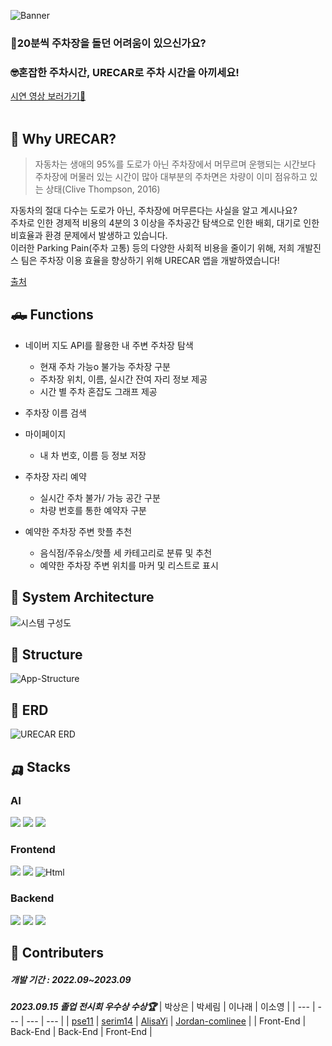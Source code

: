 ![Banner](https://github.com/user-attachments/assets/f5069e26-23ce-4341-bb45-24414f60be13)    

### 🤔20분씩 주차장을 돌던 어려움이 있으신가요?
### 🤓혼잡한 주차시간, URECAR로 주차 시간을 아끼세요!
[시연 영상 보러가기🛵](https://youtu.be/LVkcqOjQRl8)  
<br>

## 🚜 Why URECAR?
>자동차는 생애의 95%를 도로가 아닌 주차장에서 머무르며 운행되는 시간보다
주차장에 머물러 있는 시간이 많아 대부분의 주차면은 차량이 이미 점유하고
있는 상태(Clive Thompson, 2016)

자동차의 절대 다수는 도로가 아닌, 주차장에 머무른다는 사실을 알고 계시나요?
<br>
주차로 인한 경제적 비용의 4분의 3 이상을 주차공간 탐색으로 인한 배회, 대기로 인한 비효율과 환경 문제에서 발생하고 있습니다.
<br> 이러한 Parking Pain(주차 고통) 등의 다양한 사회적 비용을 줄이기 위해, 저희 개발진스 팀은 주차장 이용 효율을 향상하기 위해 URECAR 앱을 개발하였습니다! 

[출처](https://lib.seoul.go.kr/search/detail/CAT000001484874)
## 🛻 Functions

* 네이버 지도 API를 활용한 내 주변 주차장 탐색
  *  현재 주차 가능o 불가능 주차장 구분
  *  주차장 위치, 이름, 실시간 잔여 자리 정보 제공
  * 시간 별 주차 혼잡도 그래프 제공

* 주차장 이름 검색

* 마이페이지
  * 내 차 번호, 이름 등 정보 저장

* 주차장 자리 예약
  * 실시간 주차 불가/ 가능 공간 구분
  * 차량 번호를 통한 예약자 구분

* 예약한 주차장 주변 핫플 추천
  * 음식점/주유소/핫플 세 카테고리로 분류 및 추천
  * 예약한 주차장 주변 위치를 마커 및 리스트로 표시

## 🚐 System Architecture
![시스템 구성도](https://github.com/user-attachments/assets/225bd751-18db-454d-8b52-298fa823a986)

## 🚌 Structure
![App-Structure](https://github.com/user-attachments/assets/a0518efa-6381-46f4-af41-ae580dd9f4f6)

## 🚒 ERD
![URECAR ERD](https://github.com/user-attachments/assets/7cfed15b-8ae9-4a1f-a10e-5a7b269f57f4)


## 🛺 Stacks

### AI
<img src="https://img.shields.io/badge/Python-3776AB?style=for-the-badge&logo=Python&logoColor=white"> <img src="https://img.shields.io/badge/Google Colab-F9AB00?style=for-the-badge&logo=Google Colab&logoColor=white"> <img src="https://img.shields.io/badge/jupyter-%23FA0F00.svg?style=for-the-badge&logo=jupyter&logoColor=white">

### Frontend
<img src="https://img.shields.io/badge/java-007396?style=for-the-badge&logo=OpenJDK&logoColor=white"> <img src="https://img.shields.io/badge/Android-3DDC84?style=for-the-badge&logo=Android&logoColor=white">
<img alt="Html" src ="https://img.shields.io/badge/Naver cloud API-FFFFFF?&style=for-the-badge&logo=Naver&logoColor=#03C75A"/>

### Backend
<img src="https://img.shields.io/badge/Python-3776AB?style=for-the-badge&logo=Python&logoColor=white"> <img src="https://img.shields.io/badge/mysql-4479A1.svg?style=for-the-badge&logo=mysql&logoColor=white"> <img src="https://img.shields.io/badge/django-%23092E20.svg?style=for-the-badge&logo=django&logoColor=white">

## 🚙 Contributers

##### 개발 기간 : 2022.09~2023.09
 ***2023.09.15 졸업 전시회 우수상 수상🏆***
| 박상은 | 박세림 | 이나래 | 이소영 |
| --- | --- | --- | --- |
| [pse11](https://github.com/pse11) | [serim14](https://github.com/serim14) | [AlisaYi](https://github.com/AlisaYi) | [Jordan-comlinee](https://github.com/jordan-comlinee) | 
| Front-End | Back-End | Back-End | Front-End |
